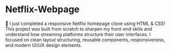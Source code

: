 # Netflix-Webpage
🚀 I just completed a responsive Netflix homepage clone using HTML &amp; CSS!  This project was built from scratch to sharpen my front-end skills and understand how streaming platforms structure their user interfaces. I focused on clean layout structuring, reusable components, responsiveness, and modern UI/UX design elements.
